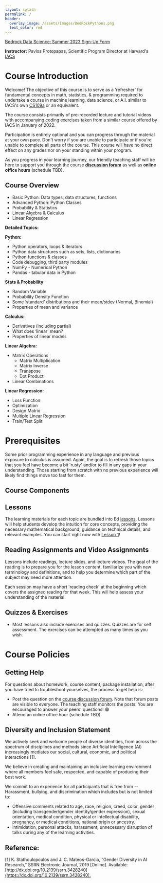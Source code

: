 ```yaml
---
layout: splash
permalink: /
header: 
  overlay_image: /assets/images/BedRockPythons.png
  text_color: red
---
```


<style>
  .graph {
    width: 500px;
  }
</style>

<a href="https://docs.google.com/forms/d/e/1FAIpQLSdNw6wnknMGJ-No3wpvh_1KGZ7BdvuUYAfthboMYwKWWMbfcg/viewform" class="btn btn-info" role="button" style="margin-top: 20px; margin-bottom: 20px;">Bedrock Data Science: Summer 2023 Sign-Up Form</a>


**Instructor:**  Pavlos Protopapas, Scientific Program Director at Harvard's [IACS](https://iacs.seas.harvard.edu/) 

# Course Introduction

Welcome! The objective of this course is to serve as a 'refresher' for fundamental concepts in math, statistics, & programming required to undertake a course in machine learning, data science, or A.I. similar to IACS's own [CS109a](TODO) or an equivalent.

The course consists primarily of pre-recorded lecture and tutorial videos with accompanying coding exercises taken from a similar course offered by IACS in January of 2022.

Participation is entirely optional and you can progress through the material at your own pace. Don't worry if you are unable to participate or if you're unable to complete all parts of the course. This course will have no direct effect on any grades nor on your standing within your program. 

As you progress in your learning journey, our friendly teaching staff will be here to support you through the course **[discussion forum](TODO)** as well as **online office hours** (schedule TBD).

## Course Overview 

- Basic Python: Data types, data structures, functions
- Advanced Python: Python Classes
- Probability & Statistics
- Linear Algebra & Calculus
- Linear Regression

**Detailed Topics:**

**Python:**

- Python operators, loops & iterators 
- Python data structures such as sets, lists, dictionaries 
- Python functions & classes
- Code debugging, third party modules 
- NumPy - Numerical Python
- Pandas - tabular data in Python

**Stats & Probability**

- Random Variable
- Probability Density Function
- Some ‘standard’ distributions and their mean/stdev (Normal, Binomial)
- Properties of mean and variance

**Calculus:**

- Derivatives (including partial)
- What does ‘linear’ mean?
- Properties of linear models

**Linear Algebra:**

- Matrix Operations
  - Matrix Multiplication
  - Matrix Inverse
  - Transpose
  - Dot Product
- Linear Combinations

**Linear Regression:**

- Loss Function
- Optimization
- Design Matrix
- Multiple Linear Regression
- Train/Test Split

# Prerequisites

Some prior programming experience in any language and previous exposure to calculus is assumed. Again, the goal is to refresh those topics that you feel have become a bit 'rusty' and/or to fill in any gaps in your understanding. Those starting from scratch with no previous experience will likely find things move too fast for them.

## Course Components

## Lessons

The learning materials for each topic are bundled into Ed [lessons](TODO). Lessons will help students develop the intuition for core concepts, providing the necessary mathematical background, guidance on technical details, and relevant examples. You can start right now with [Lesson 1](TODO)!

## Reading Assignments and Video Assignments 

Lessons include readings, lecture slides, and lecture videos. The goal of the reading is to prepare you for the lesson content, familiarize you with new terminology and definitions, and to help you determine which part of the subject may need more attention. 

Each session may have a short 'reading check' at the beginning which covers the assigned reading for that week. This will help assess your understanding of the material.

## Quizzes & Exercises

- Most lessons also include exercises and quizzes. Quizzes are for self assessment. The exercises can be attempted as many times as you wish.

# Course Policies

## Getting Help

For questions about homework, course content, package installation, after you have tried to troubleshoot yourselves, the process to get help is:

- Post the question on the [course discussion forum](TODO). Note that forum posts are visible to everyone. The teaching staff monitors the posts. You are encouraged to answer your peers' questions! 😁 
- Attend an online office hour (schedule TBD).

## Diversity and Inclusion Statement

We actively seek and welcome people of diverse identities, from across the spectrum of disciplines and methods since Artificial Intelligence (AI) increasingly mediates our social, cultural, economic, and political interactions [1]. 

We believe in creating and maintaining an inclusive learning environment where all members feel safe, respected, and capable of producing their best work. 

We commit to an experience for all participants that is free from -- Harassment, bullying, and discrimination which includes but is not limited to:

- Offensive comments related to age, race, religion, creed, color, gender (including transgender/gender identity/gender expression), sexual orientation, medical condition, physical or intellectual disability, pregnancy, or medical conditions, national origin or ancestry.
- Intimidation, personal attacks, harassment, unnecessary disruption of talks during any of the learning activities.

## Reference: 

[1] K. Stathoulopoulos and J. C. Mateos-Garcia, “Gender Diversity in AI Research,” SSRN Electronic Journal, 2019 [Online]. Available: [http://dx.doi.org/10.2139/ssrn.3428240](https://dx.doi.org/10.2139/ssrn.3428240).‌

